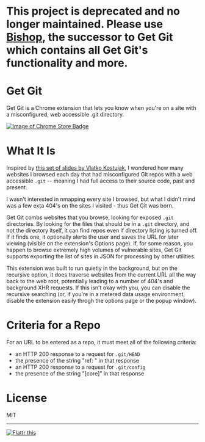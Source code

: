 # This project is deprecated and no longer maintained. Please use [Bishop](https://github.com/jkingsman/Bishop), the successor to Get Git which contains all Get Git's functionality and more.

Get Git
=============

Get Git is a Chrome extension that lets you know when you're on a site with a misconfigured, web accessible .git directory.

[![Image of Chrome Store Badge](https://developer.chrome.com/webstore/images/ChromeWebStore_Badge_v2_340x96.png)](https://chrome.google.com/webstore/detail/agddmammmnpdglmincfngjfnehmopoln)

What It Is
=============
Inspired by [this set of slides by Vlatko Kostujak](http://www.slideshare.net/kost/ripping-web-accessible-git-files), I wondered how many websites I browsed each day that had misconfigured Git repos with a web accessible `.git` -- meaning I had full access to their source code, past and present.

I wasn't interested in nmapping every site I browsed, but what I didn't mind was a few exta 404's on the sites I visited - thus Get Git was born.

Get Git combs websites that you browse, looking for exposed `.git` directories. By looking for the files that should be *in* a `.git` directory, and not the directory itself, it can find repos even if directory listing is turned off. If it finds one, it optionally alerts the user and saves the URL for later viewing (visible on the extension's Options page). If, for some reason, you happen to browse extremely high volumes of vulnerable sites, Get Git supports exporting the list of sites in JSON for processing by other utilities.

This extension was built to run quietly in the background, but on the recursive option, it does traverse websites from the current URL all the way back to the web root, potentially leading to a number of 404's and background XHR requests. If this isn't okay with you, you can disable the recursive searching (or, if you're in a metered data usage environment, disable the extension easily throgh the options page or the popup window).

Criteria for a Repo
=============
For an URL to be entered as a repo, it must meet all of the following criteria:

* an HTTP 200 response to a request for `.git/HEAD`
* the presence of the string "ref: " in that response
* an HTTP 200 response to a request for `.git/config`
* the presence of the string "[core]" in that response

License
=============
MIT

***

[![Flattr this](http://api.flattr.com/button/flattr-badge-large.png)](https://flattr.com/submit/auto?user_id=jkingsman&url=https%3A%2F%2Fgithub.com%2Fjkingsman%2Fget-git) 
